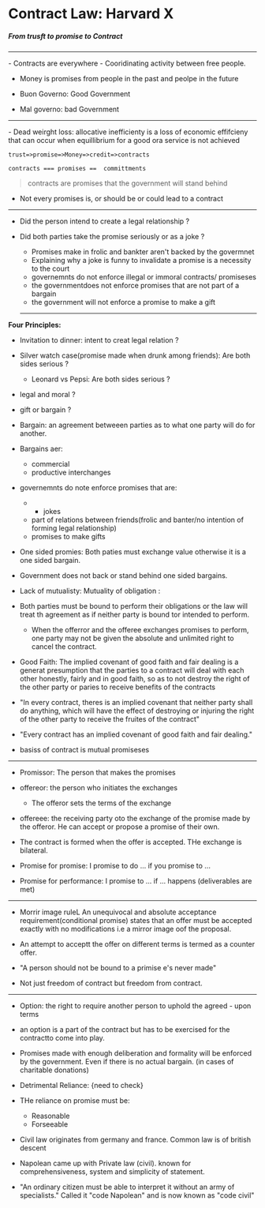 # Contract Law: Harvard X
##### From trusft to promise to Contract

<hr>
- Contracts are everywhere
- Cooridinating activity between free people.

- Money is promises from people in the past and peolpe in the future

- Buon Governo: Good Government
- Mal governo: bad Government
<hr>
- Dead weirght loss: allocative inefficienty is a loss of economic effifcieny that can occur when equillibrium for a good ora service is not achieved

`trust=>promise=>Money=>credit=>contracts`

`contracts === promises ==  committments`

> contracts are promises that the government will stand behind
- Not every promises is, or should be or could lead to a contract


---

- Did the person intend to create a legal relationship ?
- Did both parties take the promise seriously or as a joke ?
  - Promises make in frolic and bankter aren't backed by the govermnet
  - Explaining why a joke is funny to invalidate a promise is a necessity to the court
  - governemnts do not enforce illegal or immoral contracts/ promiseses
  - the governmentdoes not enforce promises that are not part of a bargain
  - the government will not enforce a promise to make a gift


  ---

__Four Principles:__
- Invitation to dinner: intent to creat legal relation ?
- Silver watch case(promise made when drunk among friends): Are both sides serious ?
  - Leonard vs Pepsi: Are both sides serious ?
- legal and moral ?
- gift or bargain ?

- Bargain: an agreement betweeen parties  as to what one party will do for another.
- Bargains aer:
  - commercial
  - productive interchanges

- governemnts do note enforce promises that are:
  - - jokes
  - part of relations between friends(frolic and banter/no intention of forming legal relationship)
  - promises to make gifts

- One sided promies: Both paties must exchange value otherwise it is a one sided bargain.
- Government does not back or stand behind one sided bargains.
- Lack of mutualisty: Mutuality of obligation :
- Both parties must be bound to perform their obligations or the law will treat th agreement as if neither party is bound tor intended to perform.
  - When the offerror and the offeree exchanges  promises to perform, one party may not be given the absolute and unlimited right to cancel the contract.

- Good Faith: The implied covenant of good faith and fair dealing is a generat presumption that the parties to a contract will deal with each other honestly, fairly and in good faith, so as to not destroy the right of the other party or paries to receive benefits of the contracts
- "In every contract, theres is an implied covenant that neither party shall do anything, which will have the effect of destroying or injuring the right of the other party to receive the fruites of the contract"
- "Every contract has an implied covenant of good faith and fair dealing."

- basiss of contract is mutual promiseses


---

  - Promissor: The person that makes the promises
  - offereor: the person who initiates the exchanges
    - The offeror sets the terms of the exchange
  - offereee: the receiving party oto the exchange of the promise made by the offeror. He can accept or propose a promise of their own.

- The contract is formed when the offer is accepted. THe exchange is bilateral.
- Promise for promise: I promise to do ... if you promise to ...
- Promise for performance: I promise to ... if ... happens (deliverables are met)

---
- Morrir image ruleL An unequivocal and absolute acceptance requirement(conditional promise) states that an offer must be accepted exactly with no modifications i.e a mirror image oof the proposal.
- An attempt to acceptt the offer on different terms is termed as a counter offer.

- "A person should not be bound to a primise e's never made"
- Not just freedom of contract but freedom from contract.

---
- Option: the right to require another person to uphold the agreed - upon terms
- an option is a part of the contract but has to be exercised for the contractto come into play.


- Promises made with enough deliberation and formality will be enforced by the government. Even if there is no actual bargain. (in cases of charitable donations)

- Detrimental Reliance: {need to check}

- THe reliance on promise must be:
  - Reasonable
  - Forseeable

- Civil law originates from germany and france. Common law is of british descent
- Napolean came up with Private law (civil). known for comprehensiveness, system and simplicity of statement.
- "An ordinary citizen must be able to interpret it without an army of specialists." Called it "code Napolean" and is now known as "code civil"
